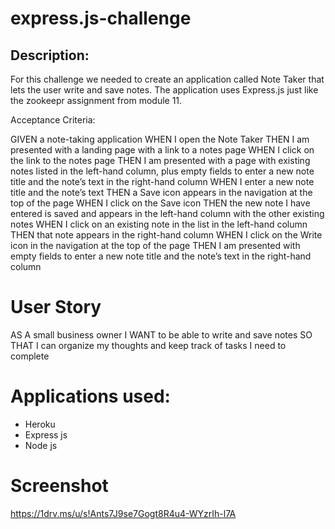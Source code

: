 # express.js-challenge

## Description:
For this challenge we needed to create an application called Note Taker that lets the user write and save notes. The application uses Express.js just like the zookeepr assignment from module 11.

Acceptance Criteria:

GIVEN a note-taking application
WHEN I open the Note Taker
THEN I am presented with a landing page with a link to a notes page
WHEN I click on the link to the notes page
THEN I am presented with a page with existing notes listed in the left-hand column, plus empty fields to enter a new note title and the note’s text in the right-hand column
WHEN I enter a new note title and the note’s text
THEN a Save icon appears in the navigation at the top of the page
WHEN I click on the Save icon
THEN the new note I have entered is saved and appears in the left-hand column with the other existing notes
WHEN I click on an existing note in the list in the left-hand column
THEN that note appears in the right-hand column
WHEN I click on the Write icon in the navigation at the top of the page
THEN I am presented with empty fields to enter a new note title and the note’s text in the right-hand column

# User Story 
AS A small business owner
I WANT to be able to write and save notes
SO THAT I can organize my thoughts and keep track of tasks I need to complete

# Applications used:
- Heroku
- Express js
- Node js


# Screenshot
https://1drv.ms/u/s!Ants7J9se7Gogt8R4u4-WYzrIh-l7A